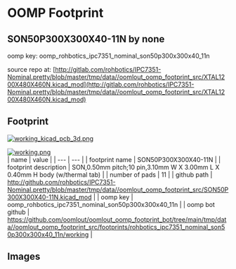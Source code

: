 # OOMP Footprint  
## SON50P300X300X40-11N  by none  
  
oomp key: oomp_rohbotics_ipc7351_nominal_son50p300x300x40_11n  
  
source repo at: [http://gitlab.com/rohbotics/IPC7351-Nominal.pretty/blob/master/tmp/data//oomlout_oomp_footprint_src/XTAL1200X480X460N.kicad_mod](http://gitlab.com/rohbotics/IPC7351-Nominal.pretty/blob/master/tmp/data//oomlout_oomp_footprint_src/XTAL1200X480X460N.kicad_mod)  
## Footprint  
  
[![working_kicad_pcb_3d.png](working_kicad_pcb_3d_600.png)](working_kicad_pcb_3d.png)  
  
[![working.png](working_600.png)](working.png)  
| name | value | 
| --- | --- | 
| footprint name | SON50P300X300X40-11N | 
| footprint description | SON,0.50mm pitch;10 pin,3.10mm W X 3.00mm L X 0.40mm H body (w/thermal tab) | 
| number of pads | 11 | 
| github path | http://github.com/rohbotics/IPC7351-Nominal.pretty/blob/master/tmp/data//oomlout_oomp_footprint_src/SON50P300X300X40-11N.kicad_mod | 
| oomp key | oomp_rohbotics_ipc7351_nominal_son50p300x300x40_11n | 
| oomp bot github | https://github.com/oomlout/oomlout_oomp_footprint_bot/tree/main/tmp/data//oomlout_oomp_footprint_src/footprints/rohbotics_ipc7351_nominal_son50p300x300x40_11n/working | 
## Images  
